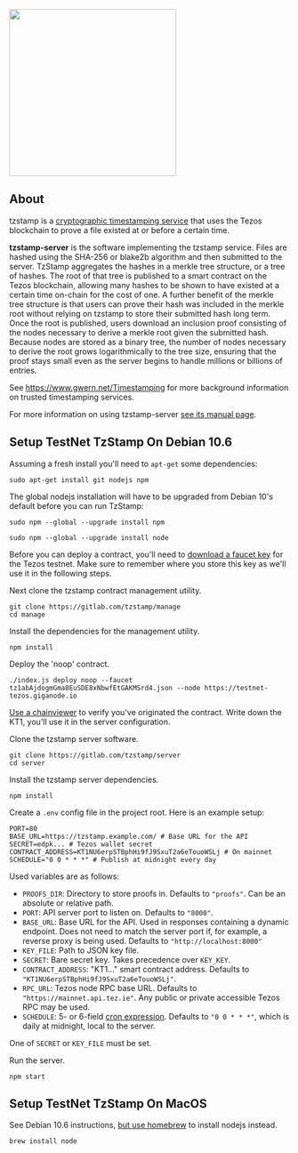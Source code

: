 <img src="https://tzstamp.io/workmark-small.png" width="300px" />

## About

tzstamp is a [cryptographic timestamping service](https://www.gwern.net/Timestamping)
that uses the Tezos blockchain to prove a file existed at or before a certain time.

**tzstamp-server** is the software implementing the tzstamp service. Files are
hashed using the SHA-256 or blake2b algorithm and then submitted to the server.
TzStamp aggregates the hashes in a merkle tree structure, or a tree of hashes.
The root of that tree is published to a smart contract on the Tezos blockchain,
allowing many hashes to be shown to have existed at a certain time on-chain for
the cost of one. A further benefit of the merkle tree structure is that users
can prove their hash was included in the merkle root without relying on tzstamp
to store their submitted hash long term. Once the root is published, users download an
inclusion proof consisting of the nodes necessary to derive a merkle root given
the submitted hash. Because nodes are stored as a binary tree, the number of
nodes necessary to derive the root grows logarithmically to the tree size,
ensuring that the proof stays small even as the server begins to handle millions
or billions of entries.

See https://www.gwern.net/Timestamping for more background information on
trusted timestamping services.

For more information on using tzstamp-server [see its manual page](https://gitlab.com/tzstamp/server/-/blob/main/man/man1/tzstamp-server.md).

## Setup TestNet TzStamp On Debian 10.6

Assuming a fresh install you'll need to `apt-get` some dependencies:

    sudo apt-get install git nodejs npm

The global nodejs installation will have to be upgraded from Debian 10's default
before you can run TzStamp:

    sudo npm --global --upgrade install npm

    sudo npm --global --upgrade install node

Before you can deploy a contract, you'll need to [download a faucet
key](https://faucet.tzalpha.net/) for the Tezos testnet. Make sure to remember
where you store this key as we'll use it in the following steps.

Next clone the tzstamp contract management utility.

    git clone https://gitlab.com/tzstamp/manage
    cd manage

Install the dependencies for the management utility.

    npm install

Deploy the 'noop' contract.

    ./index.js deploy noop --faucet tz1abAjdogmGma8EuSDE8xNbwfEtGAKMSrd4.json --node https://testnet-tezos.giganode.io

[Use a chainviewer](https://better-call.dev/) to verify you've originated the
contract. Write down the KT1, you'll use it in the server configuration.

Clone the tzstamp server software.

    git clone https://gitlab.com/tzstamp/server
    cd server

Install the tzstamp server dependencies.

    npm install

Create a `.env` config file in the project root. Here is an
example setup:

    PORT=80
    BASE_URL=https://tzstamp.example.com/ # Base URL for the API
    SECRET=edpk... # Tezos wallet secret
    CONTRACT_ADDRESS=KT1NU6erpSTBphHi9fJ9SxuT2a6eTouoWSLj # On mainnet
    SCHEDULE="0 0 * * *" # Publish at midnight every day

Used variables are as follows:
- `PROOFS_DIR`: Directory to store proofs in. Defaults to `"proofs"`. Can be an absolute or relative path.
- `PORT`: API server port to listen on. Defaults to `"8000"`.
- `BASE_URL`: Base URL for the API. Used in responses containing a dynamic endpoint. Does not need to match the server port if, for example, a reverse proxy is being used. Defaults to `"http://localhost:8000"`
- `KEY_FILE`: Path to JSON key file.
- `SECRET`: Bare secret key. Takes precedence over `KEY_KEY`.
- `CONTRACT_ADDRESS`: "KT1..." smart contract address. Defaults to `"KT1NU6erpSTBphHi9fJ9SxuT2a6eTouoWSLj"`.
- `RPC_URL`: Tezos node RPC base URL. Defaults to `"https://mainnet.api.tez.ie"`. Any public or private accessible Tezos RPC may be used.
- `SCHEDULE`: 5- or 6-field [cron expression](https://docs.oracle.com/cd/E12058_01/doc/doc.1014/e12030/cron_expressions.htm). Defaults to `"0 0 * * *"`, which is daily at midnight, local to the server.

One of `SECRET` or `KEY_FILE` must be set.

Run the server.

    npm start

## Setup TestNet TzStamp On MacOS

See Debian 10.6 instructions, [but use homebrew](https://brew.sh/) to install nodejs instead.

    brew install node
